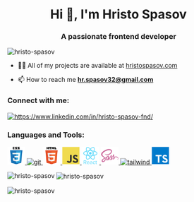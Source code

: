 <h1 align="center">Hi 👋, I'm Hristo Spasov</h1>
<h3 align="center">A passionate frontend developer</h3>

<p align="left"> <img src="https://komarev.com/ghpvc/?username=hristo-spasov&label=Profile%20views&color=0e75b6&style=flat" alt="hristo-spasov" /> </p>

- 👨‍💻 All of my projects are available at [hristospasov.com](https://hristospasov.com/)

- 📫 How to reach me **hr.spasov32@gmail.com**

<h3 align="left">Connect with me:</h3>
<p align="left">
<a href="https://www.linkedin.com/in/hristo-spasov-fnd/" target="blank"><img align="center" src="https://raw.githubusercontent.com/rahuldkjain/github-profile-readme-generator/master/src/images/icons/Social/linked-in-alt.svg" alt="https://www.linkedin.com/in/hristo-spasov-fnd/" height="30" width="40" /></a>
</p>

<h3 align="left">Languages and Tools:</h3>
<p align="left"> <a href="https://www.w3schools.com/css/" target="_blank" rel="noreferrer"> <img src="https://raw.githubusercontent.com/devicons/devicon/master/icons/css3/css3-original-wordmark.svg" alt="css3" width="40" height="40"/> </a> <a href="https://git-scm.com/" target="_blank" rel="noreferrer"> <img src="https://www.vectorlogo.zone/logos/git-scm/git-scm-icon.svg" alt="git" width="40" height="40"/> </a> <a href="https://www.w3.org/html/" target="_blank" rel="noreferrer"> <img src="https://raw.githubusercontent.com/devicons/devicon/master/icons/html5/html5-original-wordmark.svg" alt="html5" width="40" height="40"/> </a> <a href="https://developer.mozilla.org/en-US/docs/Web/JavaScript" target="_blank" rel="noreferrer"> <img src="https://raw.githubusercontent.com/devicons/devicon/master/icons/javascript/javascript-original.svg" alt="javascript" width="40" height="40"/> </a> <a href="https://reactjs.org/" target="_blank" rel="noreferrer"> <img src="https://raw.githubusercontent.com/devicons/devicon/master/icons/react/react-original-wordmark.svg" alt="react" width="40" height="40"/> </a> <a href="https://sass-lang.com" target="_blank" rel="noreferrer"> <img src="https://raw.githubusercontent.com/devicons/devicon/master/icons/sass/sass-original.svg" alt="sass" width="40" height="40"/> </a> <a href="https://tailwindcss.com/" target="_blank" rel="noreferrer"> <img src="https://www.vectorlogo.zone/logos/tailwindcss/tailwindcss-icon.svg" alt="tailwind" width="40" height="40"/> </a> <a href="https://www.typescriptlang.org/" target="_blank" rel="noreferrer"> <img src="https://raw.githubusercontent.com/devicons/devicon/master/icons/typescript/typescript-original.svg" alt="typescript" width="40" height="40"/> </a> </p>

<p><img align="left" src="https://github-readme-stats.vercel.app/api/top-langs?username=hristo-spasov&show_icons=true&locale=en&layout=compact" alt="hristo-spasov" /></p>

<p>&nbsp;<img align="center" src="https://github-readme-stats.vercel.app/api?username=hristo-spasov&show_icons=true&locale=en" alt="hristo-spasov" /></p>

<p><img align="center" src="https://github-readme-streak-stats.herokuapp.com/?user=hristo-spasov&" alt="hristo-spasov" /></p>

